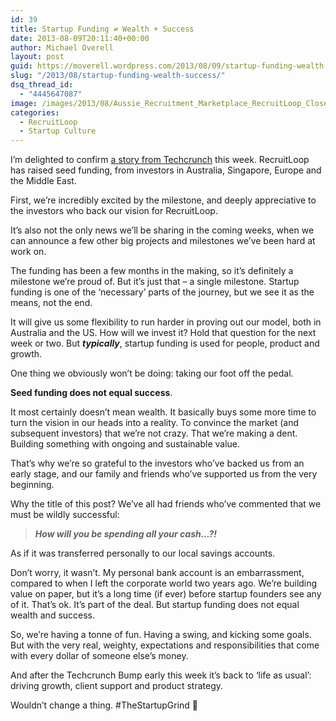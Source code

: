 ```yaml
---
id: 39
title: Startup Funding ≠ Wealth + Success
date: 2013-08-09T20:11:40+00:00
author: Michael Overell
layout: post
guid: https://moverell.wordpress.com/2013/08/09/startup-funding-wealth-success
slug: "/2013/08/startup-funding-wealth-success/"
dsq_thread_id:
  - "4445647087"
image: /images/2013/08/Aussie_Recruitment_Marketplace_RecruitLoop_Closes__500_000_Seed_Round_To_Fund_American_Expansion___TechCrunch.png
categories:
  - RecruitLoop
  - Startup Culture
---
```

I’m delighted to confirm <a title="RecruitLoop in Techcrunch" href="http://techcrunch.com/2013/08/05/recruitloop-close-500000-seed/" target="_blank">a story from Techcrunch</a> this week. RecruitLoop has raised seed funding, from investors in Australia, Singapore, Europe and the Middle East.

First, we’re incredibly excited by the milestone, and deeply appreciative to the investors who back our vision for RecruitLoop.

It’s also not the only news we’ll be sharing in the coming weeks, when we can announce a few other big projects and milestones we’ve been hard at work on.

The funding has been a few months in the making, so it’s definitely a milestone we’re proud of. But it’s just that &#8211; a single milestone. Startup funding is one of the ‘necessary’ parts of the journey, but we see it as the means, not the end.

It will give us some flexibility to run harder in proving out our model, both in Australia and the US. How will we invest it? Hold that question for the next week or two. But _**typically**_, startup funding is used for people, product and growth.

One thing we obviously won’t be doing: taking our foot off the pedal.

**Seed funding does not equal success**.

It most certainly doesn’t mean wealth. It basically buys some more time to turn the vision in our heads into a reality. To convince the market (and subsequent investors) that we’re not crazy. That we’re making a dent. Building something with ongoing and sustainable value.

That’s why we’re so grateful to the investors who’ve backed us from an early stage, and our family and friends who’ve supported us from the very beginning.

Why the title of this post? We’ve all had friends who’ve commented that we must be wildly successful:

> _**How will you be spending all your cash…?!**_

As if it was transferred personally to our local savings accounts.

Don’t worry, it wasn’t. My personal bank account is an embarrassment, compared to when I left the corporate world two years ago. We’re building value on paper, but it’s a long time (if ever) before startup founders see any of it. That’s ok. It’s part of the deal. But startup funding does not equal wealth and success.

So, we’re having a tonne of fun. Having a swing, and kicking some goals. But with the very real, weighty, expectations and responsibilities that come with every dollar of someone else’s money.

And after the Techcrunch Bump early this week it’s back to &#8216;life as usual’: driving growth, client support and product strategy.

Wouldn’t change a thing. #TheStartupGrind 🙂
